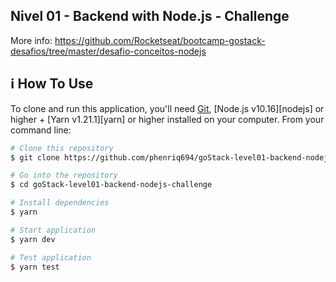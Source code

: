 ## Nivel 01 - Backend with Node.js - Challenge
More info: https://github.com/Rocketseat/bootcamp-gostack-desafios/tree/master/desafio-conceitos-nodejs

## :information_source: How To Use

To clone and run this application, you'll need [Git](https://git-scm.com), [Node.js v10.16][nodejs] or higher + [Yarn v1.21.1][yarn] or higher installed on your computer. From your command line:

```bash
# Clone this repository
$ git clone https://github.com/phenriq694/goStack-level01-backend-nodejs-challenge.git

# Go into the repository
$ cd goStack-level01-backend-nodejs-challenge 

# Install dependencies
$ yarn 

# Start application
$ yarn dev

# Test application 
$ yarn test
```